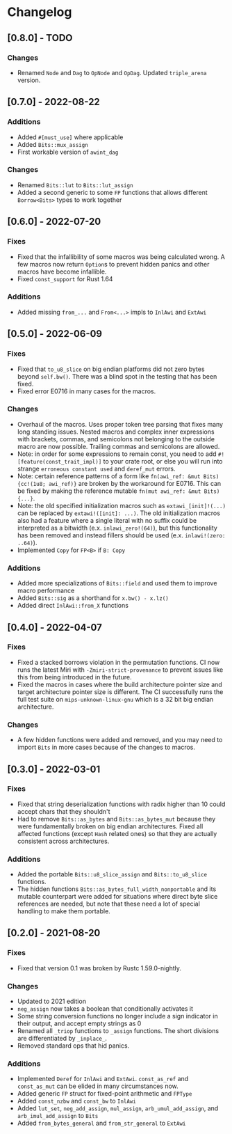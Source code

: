 # Changelog

## [0.8.0] - TODO
### Changes
- Renamed `Node` and `Dag` to `OpNode` and `OpDag`. Updated `triple_arena` version.

## [0.7.0] - 2022-08-22
### Additions
- Added `#[must_use]` where applicable
- Added `Bits::mux_assign`
- First workable version of `awint_dag`

### Changes
- Renamed `Bits::lut` to `Bits::lut_assign`
- Added a second generic to some `FP` functions that allows different `Borrow<Bits>` types to work
  together

## [0.6.0] - 2022-07-20
### Fixes
- Fixed that the infallibility of some macros was being calculated wrong. A few macros now return
  `Option`s to prevent hidden panics and other macros have become infallible.
- Fixed `const_support` for Rust 1.64

### Additions
- Added missing `from_...` and `From<...>` impls to `InlAwi` and `ExtAwi`

## [0.5.0] - 2022-06-09
### Fixes
- Fixed that `to_u8_slice` on big endian platforms did not zero bytes beyond `self.bw()`. There was
  a blind spot in the testing that has been fixed.
- Fixed error E0716 in many cases for the macros.

### Changes
- Overhaul of the macros. Uses proper token tree parsing that fixes many long standing issues.
  Nested macros and complex inner expressions with brackets, commas, and semicolons not belonging to
  the outside macro are now possible. Trailing commas and semicolons are allowed.
- Note: in order for some expressions to remain const, you need to add
  `#![feature(const_trait_impl)]` to your crate root, or else you will run into strange
  `erroneous constant used` and `deref_mut` errors.
- Note: certain reference patterns of a form like `fn(awi_ref: &mut Bits) {cc!(1u8; awi_ref)}` are
  broken by the workaround for E0716. This can be fixed by making the reference mutable
  `fn(mut awi_ref: &mut Bits) {...}`.
- Note: the old specified initialization macros such as `extawi_[init]!(...)` can be replaced by
  `extawi!([init]: ...)`. The old initialization macros also had a feature where a single literal
  with no suffix could be interpreted as a bitwidth (e.x. `inlawi_zero!(64)`), but this
  functionality has been removed and instead fillers should be used (e.x. `inlawi!(zero: ..64)`).
- Implemented `Copy` for `FP<B>` if `B: Copy`

### Additions
- Added more specializations of `Bits::field` and used them to improve macro performance
- Added `Bits::sig` as a shorthand for `x.bw() - x.lz()`
- Added direct `InlAwi::from_X` functions

## [0.4.0] - 2022-04-07
### Fixes
- Fixed a stacked borrows violation in the permutation functions. CI now runs the latest Miri with
  `-Zmiri-strict-provenance` to prevent issues like this from being introduced in the future.
- Fixed the macros in cases where the build architecture pointer size and target architecture
  pointer size is different. The CI successfully runs the full test suite on
  `mips-unknown-linux-gnu` which is a 32 bit big endian architecture.

### Changes
- A few hidden functions were added and removed, and you may need to import `Bits` in more cases
  because of the changes to macros.

## [0.3.0] - 2022-03-01
### Fixes
- Fixed that string deserialization functions with radix higher than 10 could accept chars that they
  shouldn't
- Had to remove `Bits::as_bytes` and `Bits::as_bytes_mut` because they were fundamentally broken on
  big endian architectures. Fixed all affected functions (except `Hash` related ones) so that they
  are actually consistent across architectures.

### Additions
- Added the portable `Bits::u8_slice_assign` and `Bits::to_u8_slice` functions.
- The hidden functions `Bits::as_bytes_full_width_nonportable` and its mutable counterpart were
  added for situations where direct byte slice references are needed, but note that these need a lot
  of special handling to make them portable.

## [0.2.0] - 2021-08-20
### Fixes
- Fixed that version 0.1 was broken by Rustc 1.59.0-nightly.

### Changes
- Updated to 2021 edition
- `neg_assign` now takes a boolean that conditionally activates it
- Some string conversion functions no longer include a sign indicator in their output, and accept
  empty strings as 0
- Renamed all `_triop` functions to `_assign` functions. The short divisions are differentiated by
  `_inplace_`.
- Removed standard ops that hid panics.

### Additions
- Implemented `Deref` for `InlAwi` and `ExtAwi`. `const_as_ref` and `const_as_mut` can be elided in
  many circumstances now.
- Added generic `FP` struct for fixed-point arithmetic and `FPType`
- Added `const_nzbw` and `const_bw` to `InlAwi`
- Added `lut_set`, `neg_add_assign`, `mul_assign`, `arb_umul_add_assign`, and `arb_imul_add_assign`
  to `Bits`
- Added `from_bytes_general` and `from_str_general` to `ExtAwi`
